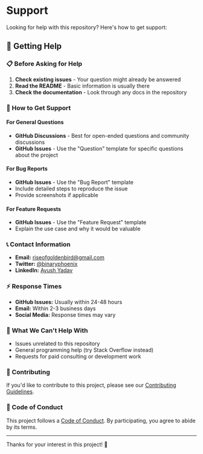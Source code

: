 # Support

Looking for help with this repository? Here's how to get support:

## 🤝 Getting Help

### 📋 Before Asking for Help

1. **Check existing issues** - Your question might already be answered
2. **Read the README** - Basic information is usually there
3. **Check the documentation** - Look through any docs in the repository

### 💬 How to Get Support

#### For General Questions

- **GitHub Discussions** - Best for open-ended questions and community discussions
- **GitHub Issues** - Use the "Question" template for specific questions about the project

#### For Bug Reports

- **GitHub Issues** - Use the "Bug Report" template
- Include detailed steps to reproduce the issue
- Provide screenshots if applicable

#### For Feature Requests

- **GitHub Issues** - Use the "Feature Request" template
- Explain the use case and why it would be valuable

### 📞 Contact Information

- **Email:** riseofgoldenbird@gmail.com
- **Twitter:** [@binaryphoenix](https://twitter.com/binaryphoenix)
- **LinkedIn:** [Ayush Yadav](https://linkedin.com/in/blackphoenix42)

### ⚡ Response Times

- **GitHub Issues:** Usually within 24-48 hours
- **Email:** Within 2-3 business days
- **Social Media:** Response times may vary

### 🚫 What We Can't Help With

- Issues unrelated to this repository
- General programming help (try Stack Overflow instead)
- Requests for paid consulting or development work

### 🌟 Contributing

If you'd like to contribute to this project, please see our [Contributing Guidelines](CONTRIBUTING.md).

### 📝 Code of Conduct

This project follows a [Code of Conduct](CODE_OF_CONDUCT.md). By participating, you agree to abide by its terms.

---

Thanks for your interest in this project! 🙏
